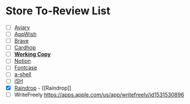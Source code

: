 # Store To-Review List
- [ ] [Aviary](https://apps.apple.com/us/app/aviary/id1522043420) 
- [ ] [AppWish](https://apps.apple.com/us/app/appwish-simple-wishlist/id1291909819)
- [ ] [Brave](https://apps.apple.com/us/app/brave-private-web-browser-vpn/id1052879175)
- [ ] [Cardhop](https://apps.apple.com/us/app/cardhop/id1448744070)
- [ ] [**Working Copy**](https://apps.apple.com/us/app/working-copy-git-client/id896694807)
- [ ] [Notion](https://apps.apple.com/us/app/notion-notes-projects-docs/id1232780281)
- [ ] [Fontcase](https://apps.apple.com/us/app/fontcase-manage-your-type/id1205074470)
- [ ] [a-shell](https://apps.apple.com/us/app/a-shell/id1473805438)
- [ ] [iSH](https://apps.apple.com/us/app/ish-shell/id1436902243)
- [x] [Raindrop](https://apps.apple.com/us/app/raindrop-io/id1021913807) - [[Raindrop]]
- [ ] WriteFreely https://apps.apple.com/us/app/writefreely/id1531530896